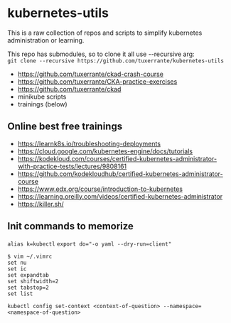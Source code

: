 # kubernetes-utils
This is a raw collection of repos and scripts to simplify kubernetes administration or learning.

This repo has submodules, so to clone it all use --recursive arg:  
`git clone --recursive https://github.com/tuxerrante/kubernetes-utils`

- https://github.com/tuxerrante/ckad-crash-course
- https://github.com/tuxerrante/CKA-practice-exercises
- https://github.com/tuxerrante/ckad
- minikube scripts
- trainings (below)

## Online best free trainings
- https://learnk8s.io/troubleshooting-deployments
- https://cloud.google.com/kubernetes-engine/docs/tutorials
- https://kodekloud.com/courses/certified-kubernetes-administrator-with-practice-tests/lectures/9808161
- https://github.com/kodekloudhub/certified-kubernetes-administrator-course
- https://www.edx.org/course/introduction-to-kubernetes
- https://learning.oreilly.com/videos/certified-kubernetes-administrator
- https://killer.sh/

## Init commands to memorize
`alias k=kubectl`
`export do="-o yaml --dry-run=client"`  

```
$ vim ~/.vimrc
set nu
set ic
set expandtab
set shiftwidth=2
set tabstop=2
set list
```

`kubectl config set-context <context-of-question> --namespace=<namespace-of-question>`
  
